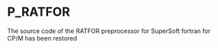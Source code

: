 # P_RATFOR
The source code of the RATFOR preprocessor for SuperSoft fortran  for CP/M has been restored
